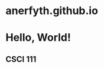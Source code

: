 # anerfyth.github.io
<!DOCTYPE html>
<html lang="en">
 <head>
  <meta charset="UTF-8">
  <title>My Website</title>
 </head>
 <body>
  <h1>Hello, World!</h1>
  <h2>CSCI 111</h2>
 </body>
</html>
